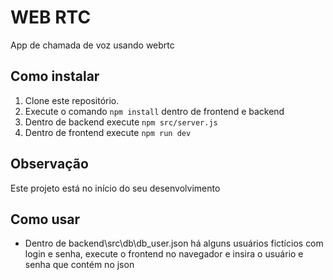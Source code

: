 # WEB RTC

App de chamada de voz usando webrtc

## Como instalar

1. Clone este repositório.
2. Execute o comando `npm install` dentro de frontend e backend 
3. Dentro de backend execute `npm src/server.js` 
4. Dentro de frontend execute `npm run dev` 

## Observação

Este projeto está no início do seu desenvolvimento

## Como usar

- Dentro de backend\src\db\db_user.json há alguns usuários fictícios com login e senha, execute o frontend no navegador e insira o usuário e senha que contém no json
